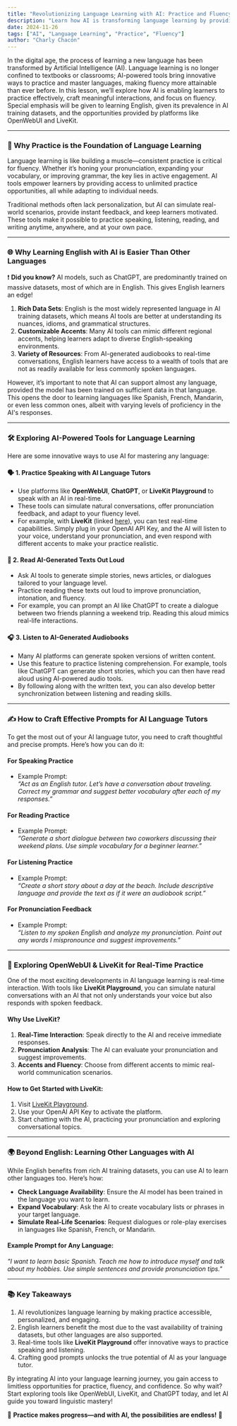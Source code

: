 ```yaml
---
title: "Revolutionizing Language Learning with AI: Practice and Fluency as the Key 🔑"
description: "Learn how AI is transforming language learning by providing innovative ways to practice and master languages, making fluency more attainable than ever before."
date: 2024-11-26
tags: ["AI", "Language Learning", "Practice", "Fluency"]
author: "Charly Chacón"
---
```


In the digital age, the process of learning a new language has been transformed by Artificial Intelligence (AI). Language learning is no longer confined to textbooks or classrooms; AI-powered tools bring innovative ways to practice and master languages, making fluency more attainable than ever before. In this lesson, we’ll explore how AI is enabling learners to practice effectively, craft meaningful interactions, and focus on fluency. Special emphasis will be given to learning English, given its prevalence in AI training datasets, and the opportunities provided by platforms like OpenWebUI and LiveKit.

---

### 🌟 Why Practice is the Foundation of Language Learning

Language learning is like building a muscle—consistent practice is critical for fluency. Whether it’s honing your pronunciation, expanding your vocabulary, or improving grammar, the key lies in active engagement. AI tools empower learners by providing access to unlimited practice opportunities, all while adapting to individual needs.

Traditional methods often lack personalization, but AI can simulate real-world scenarios, provide instant feedback, and keep learners motivated. These tools make it possible to practice speaking, listening, reading, and writing anytime, anywhere, and at your own pace.

---

### 🌐 Why Learning English with AI is Easier Than Other Languages

❗ **Did you know?** AI models, such as ChatGPT, are predominantly trained on massive datasets, most of which are in English. This gives English learners an edge!

1. **Rich Data Sets**: English is the most widely represented language in AI training datasets, which means AI tools are better at understanding its nuances, idioms, and grammatical structures.
2. **Customizable Accents**: Many AI tools can mimic different regional accents, helping learners adapt to diverse English-speaking environments.
3. **Variety of Resources**: From AI-generated audiobooks to real-time conversations, English learners have access to a wealth of tools that are not as readily available for less commonly spoken languages.

However, it’s important to note that AI can support almost any language, provided the model has been trained on sufficient data in that language. This opens the door to learning languages like Spanish, French, Mandarin, or even less common ones, albeit with varying levels of proficiency in the AI's responses.

---

### 🛠️ Exploring AI-Powered Tools for Language Learning

Here are some innovative ways to use AI for mastering any language:

#### 🗣️ **1. Practice Speaking with AI Language Tutors**

- Use platforms like **OpenWebUI**, **ChatGPT**, or **LiveKit Playground** to speak with an AI in real-time.
- These tools can simulate natural conversations, offer pronunciation feedback, and adapt to your fluency level.
- For example, with **LiveKit** (linked [here](https://playground.livekit.io/)), you can test real-time capabilities. Simply plug in your OpenAI API Key, and the AI will listen to your voice, understand your pronunciation, and even respond with different accents to make your practice realistic.

#### 📖 **2. Read AI-Generated Texts Out Loud**

- Ask AI tools to generate simple stories, news articles, or dialogues tailored to your language level.
- Practice reading these texts out loud to improve pronunciation, intonation, and fluency.
- For example, you can prompt an AI like ChatGPT to create a dialogue between two friends planning a weekend trip. Reading this aloud mimics real-life interactions.

#### 🎧 **3. Listen to AI-Generated Audiobooks**

- Many AI platforms can generate spoken versions of written content.
- Use this feature to practice listening comprehension. For example, tools like ChatGPT can generate short stories, which you can then have read aloud using AI-powered audio tools.
- By following along with the written text, you can also develop better synchronization between listening and reading skills.

---

### ✍️ How to Craft Effective Prompts for AI Language Tutors

To get the most out of your AI language tutor, you need to craft thoughtful and precise prompts. Here’s how you can do it:

#### **For Speaking Practice**

- Example Prompt:  
  _“Act as an English tutor. Let’s have a conversation about traveling. Correct my grammar and suggest better vocabulary after each of my responses.”_

#### **For Reading Practice**

- Example Prompt:  
  _“Generate a short dialogue between two coworkers discussing their weekend plans. Use simple vocabulary for a beginner learner.”_

#### **For Listening Practice**

- Example Prompt:  
  _“Create a short story about a day at the beach. Include descriptive language and provide the text as if it were an audiobook script.”_

#### **For Pronunciation Feedback**

- Example Prompt:  
  _“Listen to my spoken English and analyze my pronunciation. Point out any words I mispronounce and suggest improvements.”_

---

### 🚀 Exploring OpenWebUI & LiveKit for Real-Time Practice

One of the most exciting developments in AI language learning is real-time interaction. With tools like **LiveKit Playground**, you can simulate natural conversations with an AI that not only understands your voice but also responds with spoken feedback.

#### Why Use LiveKit?

1. **Real-Time Interaction**: Speak directly to the AI and receive immediate responses.
2. **Pronunciation Analysis**: The AI can evaluate your pronunciation and suggest improvements.
3. **Accents and Fluency**: Choose from different accents to mimic real-world communication scenarios.

#### How to Get Started with LiveKit:

1. Visit [LiveKit Playground](https://playground.livekit.io/).
2. Use your OpenAI API Key to activate the platform.
3. Start chatting with the AI, practicing your pronunciation and exploring conversational topics.

---

### 🌍 Beyond English: Learning Other Languages with AI

While English benefits from rich AI training datasets, you can use AI to learn other languages too. Here’s how:

- **Check Language Availability**: Ensure the AI model has been trained in the language you want to learn.
- **Expand Vocabulary**: Ask the AI to create vocabulary lists or phrases in your target language.
- **Simulate Real-Life Scenarios**: Request dialogues or role-play exercises in languages like Spanish, French, or Mandarin.

#### Example Prompt for Any Language:

_"I want to learn basic Spanish. Teach me how to introduce myself and talk about my hobbies. Use simple sentences and provide pronunciation tips."_

---

### 📚 Key Takeaways

1. AI revolutionizes language learning by making practice accessible, personalized, and engaging.
2. English learners benefit the most due to the vast availability of training datasets, but other languages are also supported.
3. Real-time tools like **LiveKit Playground** offer innovative ways to practice speaking and listening.
4. Crafting good prompts unlocks the true potential of AI as your language tutor.

By integrating AI into your language learning journey, you gain access to limitless opportunities for practice, fluency, and confidence. So why wait? Start exploring tools like OpenWebUI, LiveKit, and ChatGPT today, and let AI guide you toward linguistic mastery!

🌟 **Practice makes progress—and with AI, the possibilities are endless!** 🌟
